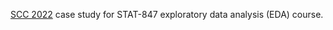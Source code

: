 [SCC 2022](https://ssc.ca/en/case-study/developing-a-physician-performance-model-critical-care-assessing-quality-and-value) case study for STAT-847 exploratory data analysis (EDA) course.
